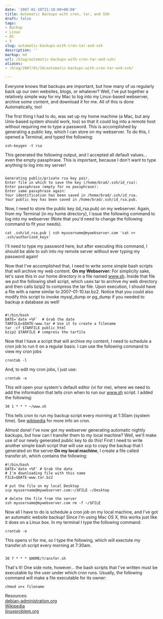 ```yaml
---
date: '2007-01-10T21:10:00+00:00'
title: Automatic Backups with cron, tar, and SSH
draft: false
tags:
- Backup
- Linux
- OS
- X
slug: automatic-backups-with-cron-tar-and-ssh
description: ''
markup: md
url: /blog/automatic-backups-with-cron-tar-and-ssh/
aliases:
- /blog/2007/01/10/automatic-backups-with-cron-tar-and-ssh/

---
```


Everyone knows that backups are important, but how many of us regularly back up our own websites, blogs, or whatever? Well, I've put together a relatively simple way for my Mac to log into my Linux-based webserver, archive some content, and download it for me. All of this is done Automatically, too!  
  
The first thing I had to do, was set up my home machine (a Mac, but any Unix-based system should work, too) so that it could log into a remote host without requiring me to type a password. This is accomplished by generating a public key, which I can store on my webserver. To do this, I opened a Terminal, and typed the following:
```
ssh-keygen -t rsa
```
 This generated the following output, and I accepted all default values... even the empty passphrase. This is important, because I don't want to type anything to log into my server!
```
  
Generating public/private rsa key pair.  
Enter file in which to save the key (/home/brad/.ssh/id_rsa):  
Enter passphrase (empty for no passphrase):   
Enter same passphrase again:   
Your identification has been saved in /home/brad/.ssh/id_rsa.  
Your public key has been saved in /home/brad/.ssh/id_rsa.pub.
```
  
  
Now, I need to store the public key (id\_rsa.pub) on my webserver. Again, from my Terminal (in my home directory), I issue the following command to log into my webserver (Note that you'd need to change the following command to fit your needs).  

```
cat .ssh/id_rsa.pub | ssh myusername@mywebserver.com 'cat >> .ssh/authorized_keys'
```
  
I'll need to type my password here, but after executing this command, I should be able to ssh into my remote server without ever typing my password again!  
  
Now that I've accomplished that, I need to write some simple bash scripts that will archive my web content. **On my Webserver:** For simplicity sake, let's save this in our home directory in a file named www.sh. Inside that file we put the following shell script, which uses tar to archive my web directory and then calls bzip2 to compress the tar file. Upon execution, I should have a file with a name similar to 2007-01-10.tar.bz2. Notice that you could also modify this script to invoke mysql\_dump or pg\_dump if you needed to backup a database as well!   

```
  
#!/bin/bash  
DATE=`date +%F`  # Grab the date  
TARFILE=$DATE-www.tar # Use it to create a filename  
tar -cf $TARFILE public_html  
bzip2 $TARFILE # compress the tarfile
```
  
  
Now that I have a script that will archive my content, I need to schedule a cron job to run it on a regular basis. I can use the following command to view my cron jobs
```
crontab -l
```
And, to edit my cron jobs, I just use:
```
crontab -e
```
This will open your system's default editor (vi for me), where we need to add the information that tells cron when to run our www.sh script. I added the following: 
```
30 1 * * * ~/www.sh
```
This tells cron to run my backup script every morning at 1:30am (system time). See [wikipedia](http://en.wikipedia.org/wiki/Cron) for more info on cron.  
  
Almost done! I've now got my webserver generating automatic nightly backups, but how can I transfer them to my local machine? Well, we'll make use of our newly generated public key to do this! First I need to write another simple bash script that will use scp to copy the backup that I generated on the server.**On my local machine**, I create a file called transfer.sh, which contains the following:  

```
#!/bin/bash  
DATE=`date +%F` # Grab the date  
# I'm downloading file with this name  
FILE=$DATE-www.tar.bz2   
  
# put the file on my local Desktop  
scp myusername@mywebserver.com:~/$FILE ~/Desktop  
  
# delete the file from the server  
ssh myusername@mywebserver.com rm -f ~/$FILE  

```
  
Now all I have to do is schedule a cron job on my local machine, and I've got an automatic website backup! Since I'm using Mac OS X, this works just like it does on a Linux box. In my terminal I type the following command:  

```
crontab -e
```
  
This opens vi for me, so I type the following, which will exectute my transfer.sh script every morning at 7:30am.  
  

```
  
30 7 * * * $HOME/transfer.sh  

```
  
  
That's It! One side note, however... the bash scripts that I've written must be executable by the user under which cron runs. Usually, the following command will make a file executable for its owner:  

```
chmod u+x filename
```
  
Resources:  
[debian-administration.org](http://www.debian-administration.org/articles/152)  
[Wikipedia](http://en.wikipedia.org/wiki/Cron)  
[linuxproblem.org](http://www.linuxproblem.org/art_9.html)